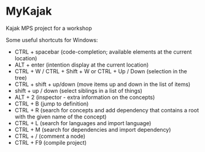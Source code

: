 # MyKajak
Kajak MPS project for a workshop

Some useful shortcuts for Windows:
* CTRL + spacebar (code-completion; available elements at the current location)
* ALT + enter (intention display at the current location)
* CTRL + W / CTRL + Shift + W or CTRL + Up / Down (selection in the tree)
* CTRL + shift + up/down (move items up and down in the list of items)
* shift + up / down (select siblings in a list of things)
* ALT + 2 (inspector - extra information on the concepts)
* CTRL + B (jump to definition)
* CTRL + R (search for concepts and add dependency that contains a root with the given name of the concept)
* CTRL + L (search for languages and import language)
* CTRL + M (search for dependencies and import dependency)
* CTRL + / (comment a node)
* CTRL + F9 (compile project)
